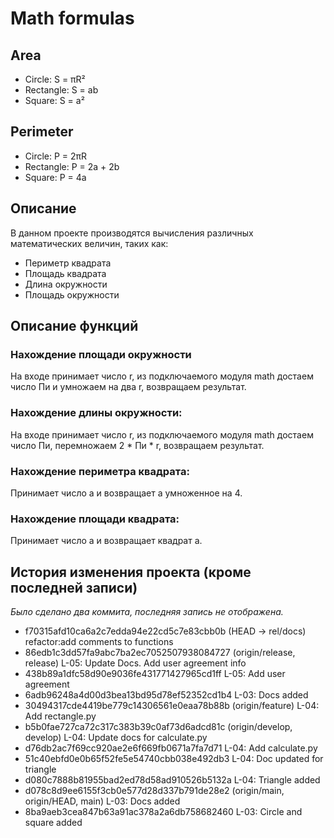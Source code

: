 # Math formulas
## Area
- Circle: S = πR²
- Rectangle: S = ab
- Square: S = a²

## Perimeter
- Circle: P = 2πR
- Rectangle: P = 2a + 2b
- Square: P = 4a


## Описание

В данном проекте производятся вычисления различных математических величин, таких как:

- Периметр квадрата
- Площадь квадрата
- Длина окружности
- Площадь окружности

## Описание функций

### Нахождение площади окружности

На входе принимает число r,
из подключаемого модуля math достаем число Пи
и умножаем на два r,
возвращаем результат.

### Нахождение длины окружности:
На входе принимает число r,
из подключаемого модуля math достаем число Пи,
перемножаем 2 * Пи * r,
возвращаем результат.

### Нахождение периметра квадрата:

Принимает число a и возвращает a умноженное на 4.

### Нахождение площади квадрата:

Принимает число a и возвращает квадрат a.

## История изменения проекта (кроме последней записи)
_Было сделано два коммита, последняя запись не отображена._

- f70315afd10ca6a2c7edda94e22cd5c7e83cbb0b (HEAD -> rel/docs) refactor:add comments to functions
- 86edb1c3dd57fa9abc7ba2ec7052507938084727 (origin/release, release) L-05: Update Docs. Add user agreement info
- 438b89a1dfc58d90e9036fe431771427965cd1ff L-05: Add user agreement
- 6adb96248a4d00d3bea13bd95d78ef52352cd1b4 L-03: Docs added
- 30494317cde4419be779c14306561e0eaa78b88b (origin/feature) L-04: Add rectangle.py
- b5b0fae727ca72c317c383b39c0af73d6adcd81c (origin/develop, develop) L-04: Update docs for calculate.py
- d76db2ac7f69cc920ae2e6f669fb0671a7fa7d71 L-04: Add calculate.py
- 51c40ebfd0e0b65f52fe5e54740cbb038e492db3 L-04: Doc updated for triangle
- d080c7888b81955bad2ed78d58ad910526b5132a L-04: Triangle added
- d078c8d9ee6155f3cb0e577d28d337b791de28e2 (origin/main, origin/HEAD, main) L-03: Docs added
- 8ba9aeb3cea847b63a91ac378a2a6db758682460 L-03: Circle and square added

